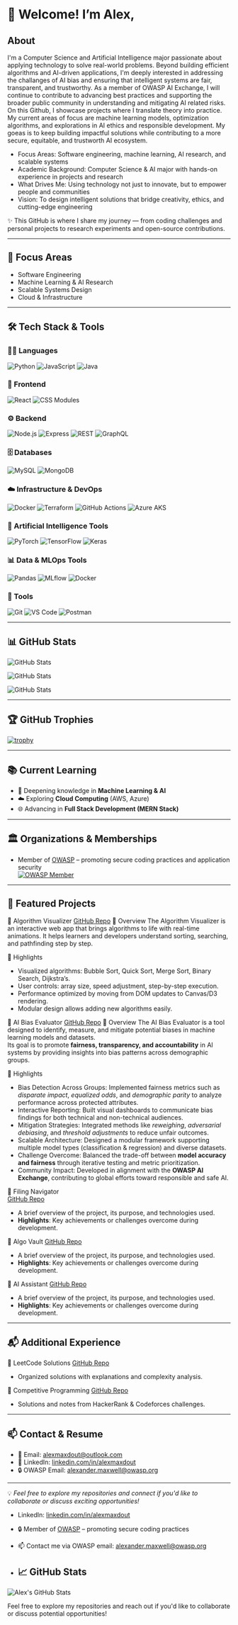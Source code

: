 # 👋 Welcome! I’m Alex,

## About
I'm a Computer Science and Artificial Intelligence major passionate about applying technology to solve real-world problems.  Beyond building efficient algorithms and AI-driven applications, I'm deeply interested in addressing the challanges of AI bias and ensuring that intelligent systems are fair, transparent, and trustworthy. As a member of OWASP AI Exchange, I will continue to contribute to advancing best practices and supporting the broader public community in understanding and mitigating AI related risks.  On this Github, I showcase projects where I translate theory into practice.  My current areas of focus are machine learning models, optimization algorithms, and explorations in AI ethics and responsible development.  My goeas is to keep building impactful solutions while contributing to a more secure, equitable, and trustworth AI ecosystem.

- Focus Areas: Software engineering, machine learning, AI research, and scalable systems
- Academic Background: Computer Science & AI major with hands-on experience in projects and research
- What Drives Me: Using technology not just to innovate, but to empower people and communities
- Vision: To design intelligent solutions that bridge creativity, ethics, and cutting-edge engineering

✨ This GitHub is where I share my journey — from coding challenges and personal projects to research experiments and open-source contributions.

---

## 🎯 Focus Areas

- Software Engineering
- Machine Learning & AI Research
- Scalable Systems Design
- Cloud & Infrastructure

---

## 🛠️ Tech Stack & Tools

### 👨‍💻 Languages

![Python](https://img.shields.io/badge/Python-3776AB?style=for-the-badge&logo=python&logoColor=white) ![JavaScript](https://img.shields.io/badge/JavaScript-F7DF1E?style=for-the-badge&logo=javascript&logoColor=black) ![Java](https://img.shields.io/badge/Java-007396?style=for-the-badge&logo=openjdk&logoColor=white)

### 🎨 Frontend

![React](https://img.shields.io/badge/React-61DAFB?style=for-the-badge&logo=react&logoColor=black) ![CSS Modules](https://img.shields.io/badge/CSS%20Modules-1572B6?style=for-the-badge&logo=css3&logoColor=white)

### ⚙️ Backend

![Node.js](https://img.shields.io/badge/Node.js-339933?style=for-the-badge&logo=nodedotjs&logoColor=white) ![Express](https://img.shields.io/badge/Express-000000?style=for-the-badge&logo=express&logoColor=white) ![REST](https://img.shields.io/badge/REST-02569B?style=for-the-badge&logo=rest&logoColor=white) ![GraphQL](https://img.shields.io/badge/GraphQL-E10098?style=for-the-badge&logo=graphql&logoColor=white)

### 🗄️ Databases

![MySQL](https://img.shields.io/badge/MySQL-4479A1?style=for-the-badge&logo=mysql&logoColor=white) ![MongoDB](https://img.shields.io/badge/MongoDB-47A248?style=for-the-badge&logo=mongodb&logoColor=white)

### ☁️ Infrastructure & DevOps

![Docker](https://img.shields.io/badge/Docker-2496ED?style=for-the-badge&logo=docker&logoColor=white) ![Terraform](https://img.shields.io/badge/Terraform-623CE4?style=for-the-badge&logo=terraform&logoColor=white) ![GitHub Actions](https://img.shields.io/badge/GitHub%20Actions-2088FF?style=for-the-badge&logo=githubactions&logoColor=white) ![Azure AKS](https://img.shields.io/badge/AKS-0078D4?style=for-the-badge&logo=microsoftazure&logoColor=white)

### 🤖 Artificial Intelligence Tools

![PyTorch](https://img.shields.io/badge/PyTorch-EE4C2C?style=for-the-badge&logo=pytorch&logoColor=white) 
![TensorFlow](https://img.shields.io/badge/TensorFlow-FF6F00?style=for-the-badge&logo=tensorflow&logoColor=white) 
![Keras](https://img.shields.io/badge/Keras-D00000?style=for-the-badge&logo=keras&logoColor=white) 

### 📊 Data & MLOps Tools

![Pandas](https://img.shields.io/badge/Pandas-150458?style=for-the-badge&logo=pandas&logoColor=white) 
![MLflow](https://img.shields.io/badge/MLflow-0194E2?style=for-the-badge&logo=mlflow&logoColor=white) 
![Docker](https://img.shields.io/badge/Docker-2496ED?style=for-the-badge&logo=docker&logoColor=white)


### 🔧 Tools

![Git](https://img.shields.io/badge/Git-F05032?style=for-the-badge&logo=git&logoColor=white) ![VS Code](https://img.shields.io/badge/VS%20Code-007ACC?style=for-the-badge&logo=visualstudiocode&logoColor=white) ![Postman](https://img.shields.io/badge/Postman-FF6C37?style=for-the-badge&logo=postman&logoColor=white)

---

## 📊 GitHub Stats

![GitHub Stats](https://github-readme-stats.vercel.app/api?username=alexmaxdout&theme=radical&show_icons=true&hide_border=false&count_private=true)

![GitHub Stats](https://streak-stats.demolab.com?user=alexmaxdout&theme=radical&hide_border=false)

![GitHub Stats](https://github-readme-stats.vercel.app/api/top-langs/?username=alexmaxdout&theme=radical&show_icons=true&hide_border=false&layout=compact)

---

## 🏆 GitHub Trophies

[![trophy](https://github-profile-trophy.vercel.app/?username=alexmaxdout&theme=tokyonight&no-frame=true&no-bg=true&margin-w=15&margin-h=15)](https://github.com/ryo-ma/github-profile-trophy)

---

## 📚 Current Learning

- 🤖 Deepening knowledge in **Machine Learning & AI**
- ☁️ Exploring **Cloud Computing** (AWS, Azure)
- 🌐 Advancing in **Full Stack Development (MERN Stack)**

---

## 🏛️ Organizations & Memberships

- Member of [OWASP](https://owasp.org) – promoting secure coding practices and application security  
  [![OWASP Member](https://img.shields.io/badge/OWASP-Member-blue?style=for-the-badge&logo=owasp)](https://owasp.org)

---

## 💼 Featured Projects
🔹 Algorithm Visualizer [GitHub Repo](https://github.com/Alexmaxdout/algorithm-visualizer)
📌 Overview
The Algorithm Visualizer is an interactive web app that brings algorithms to life with real-time animations. It helps learners and developers understand sorting, searching, and pathfinding step by step.

🌟 Highlights
- Visualized algorithms: Bubble Sort, Quick Sort, Merge Sort, Binary Search, Dijkstra’s.
- User controls: array size, speed adjustment, step-by-step execution.
- Performance optimized by moving from DOM updates to Canvas/D3 rendering.
- Modular design allows adding new algorithms easily.

🔹 AI Bias Evaluator [GitHub Repo](https://github.com/Alexmaxdout/ai-bias-evaluator)
📌 Overview
The AI Bias Evaluator is a tool designed to identify, measure, and mitigate potential biases in machine learning models and datasets.  
Its goal is to promote **fairness, transparency, and accountability** in AI systems by providing insights into bias patterns across demographic groups.

🌟 Highlights
- Bias Detection Across Groups: Implemented fairness metrics such as *disparate impact*, *equalized odds*, and *demographic parity* to analyze performance across protected attributes.  
- Interactive Reporting: Built visual dashboards to communicate bias findings for both technical and non-technical audiences.  
- Mitigation Strategies: Integrated methods like *reweighing*, *adversarial debiasing*, and *threshold adjustments* to reduce unfair outcomes.  
- Scalable Architecture: Designed a modular framework supporting multiple model types (classification & regression) and diverse datasets.  
- Challenge Overcome: Balanced the trade-off between **model accuracy and fairness** through iterative testing and metric prioritization.  
- Community Impact: Developed in alignment with the **OWASP AI Exchange**, contributing to global efforts toward responsible and safe AI.  


🔹 Filing Navigator  
[GitHub Repo](https://github.com/Alexmaxdout/filingnavigator)

- A brief overview of the project, its purpose, and technologies used.
- **Highlights**: Key achievements or challenges overcome during development.

🔹 Algo Vault
[GitHub Repo](https://github.com/Alexmaxdout/algo-vault)

- A brief overview of the project, its purpose, and technologies used.
- **Highlights**: Key achievements or challenges overcome during development.

🔹 AI Assistant 
[GitHub Repo](https://github.com/Alexmaxdout/real-time-multimodal-ai-assistant)

- A brief overview of the project, its purpose, and technologies used.
- **Highlights**: Key achievements or challenges overcome during development.

---

## 📬 Additional Experience

🔹 LeetCode Solutions
[GitHub Repo](https://github.com/Alexmaxdout/leetCode-solutions)

- Organized solutions with explanations and complexity analysis.

🔹 Competitive Programming
[GitHub Repo](https://github.com/Alexmaxdout/competitive-programming)

- Solutions and notes from HackerRank & Codeforces challenges.

---

## 📫 Contact & Resume

- 📧 Email: [alexmaxdout@outlook.com](mailto:alexmaxdout@outlook.com)
- 🔗 LinkedIn: [linkedin.com/in/alexmaxdout](https://www.linkedin.com/in/alexmaxdout)
- 🔒 OWASP Email: alexander.maxwell@owasp.org

---

💡 _Feel free to explore my repositories and connect if you'd like to collaborate or discuss exciting opportunities!_
- LinkedIn: [linkedin.com/in/alexmaxdout](https://www.linkedin.com/in/alexmaxdout)
- 🔒 Member of [OWASP](https://owasp.org) – promoting secure coding practices
- 📫 Contact me via OWASP email: alexander.maxwell@owasp.org

- ## 📈 GitHub Stats

![Alex's GitHub Stats](https://github-readme-stats.vercel.app/api?username=alexmaxdout&show_icons=true&hide_title=true&count_private=true&hide=prs)

Feel free to explore my repositories and reach out if you'd like to collaborate or discuss potential opportunities!
